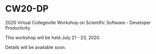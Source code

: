 # CW20-DP
2020 Virtual Collegeville Workshop on Scientific Software - Developer Productivity

This workshop will be held July 21 - 23, 2020.

Details will be available soon.

